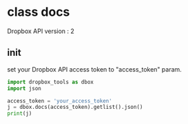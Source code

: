 # class docs
Dropbox API version : 2

## init

set your Dropbox API access token to "access_token" param.

``` python
import dropbox_tools as dbox
import json

access_token = 'your_access_token'
j = dbox.docs(access_token).getlist().json()
print(j)
```
